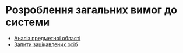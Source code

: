 # Розроблення загальних вимог до системи
<ul>
<li><a href="/requirements/state-of-the-art.html">Аналіз предметної області</a></li>
<li><a href="/requirements/stakeholders-needs.html">Запити зацікавлених осіб</a></li>
</ul>
